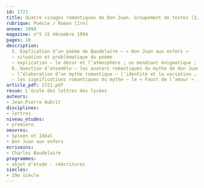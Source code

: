 ```yaml
---
id: 1721
title: Quatre visages romantiques de Don Juan. Groupement de textes (3/3)
rubrique: Poésie / Roman [1re]
annee: 1994
magazine: n°5 15 décembre 1994
pages: 16
description: 
  5. Explication d’un poème de Baudelaire – « Don Juan aux enfers »
  – situation et problématique du poème
  – explication – le décor et l’atmosphère ; un mendiant énigmatique ; une scène très picturale ; les femmes séduites ; Sganarelle et don Luis ; Elvire ; le « grand homme de pierre » ; l’impénitent
  6. Question d’ensemble – les avatars romantiques du mythe de don Juan
  – l’élaboration d’un mythe romantique – l’identité et la variation ; les éléments récurrents (le séducteur, le paria, le damné) ; des incarnations particulières
  – les significations romantiques du mythe – le « Faust de l’amour » ; l’homme supérieur ; l’homme et le divin
article_pdf: 1721.pdf
revue: L’école des lettres des lycées
auteurs:
- Jean-Pierre Aubrit
disciplines:
- lettres
niveau_etudes:
- première
oeuvres:
- Spleen et Idéal
- Don Juan aux enfers
ecrivains:
- Charles Baudelaire
programmes:
- objet d’étude - réécritures
siecles:
- 19e siècle
---
```

